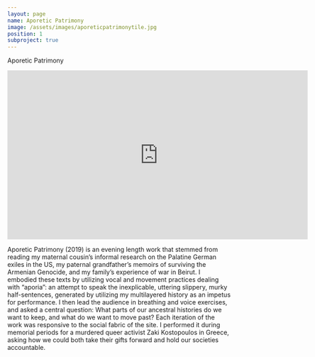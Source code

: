 ```yaml
---
layout: page
name: Aporetic Patrimony
image: /assets/images/aporeticpatrimonytile.jpg
position: 1
subproject: true
---
```


Aporetic Patrimony

<iframe width="677" height="381" src="https://www.youtube.com/embed/J79ElBGsHJY" frameborder="0" allow="accelerometer; autoplay; clipboard-write; encrypted-media; gyroscope; picture-in-picture" allowfullscreen></iframe>

Aporetic Patrimony (2019) is an evening length work that stemmed from reading my maternal cousin’s 
informal research on the Palatine German exiles in the US, my paternal grandfather’s memoirs of surviving 
the Armenian Genocide, and my family’s experience of war in Beirut. I embodied these texts by utilizing vocal 
and movement practices dealing with “aporia”: an attempt to speak the inexplicable, uttering slippery, murky 
half-sentences, generated by utilizing my multilayered history as an impetus for performance. I then lead the 
audience in breathing and voice exercises, and asked a central question: What parts of our ancestral 
histories do we want to keep, and what do we want to move past? Each iteration of the work was responsive 
to the social fabric of the site. I performed it during memorial periods for a murdered queer activist Zaki
Kostopoulos in Greece, asking how we could both take their gifts forward and hold our societies accountable.

